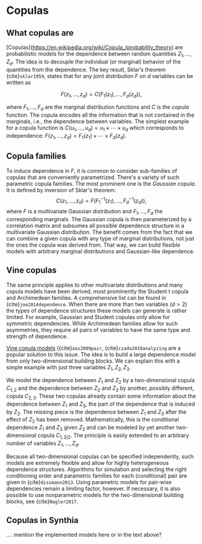 # Copulas


## What copulas are

[Copulas](https://en.wikipedia.org/wiki/Copula_(probability_theory) are probabilistic models for the dependence between random quantities $Z_1, \dots, Z_d$. The idea is to 
decouple the individual (or marginal) behavior of the quantities from the dependence. 
The key result, Sklar’s theorem  {cite}`sklar1959`, states that for any joint distribution $F$ on $d$ variables can be written as 

$$F(z_1,\dots, z_d) = C(F_1(z_1), \dots,F_d(z_d)), $$

where $F_1, \dots, F_d$ are the marginal distribution functions and $C$ is the *copula* function. The copula encodes all the information that is not contained in the marginals, i.e., the dependence between variables. 
The simplest example for a copula function is $C(u_1, \dots, u_d) = u_1 \times \cdots \times u_d$ which corresponds to independence: $F(z_1,\dots, z_d) = F_1(z_1) \times \cdots \times F_d(z_d)$. 


## Copula families

To induce dependence in $F$, it is common to consider sub-families of copulas that are conveniently parametrized. There's a variety of such parametric copula families. The most prominent one is the *Gaussian copula*. It is defined by inversion of Sklar's theorem:
$$C(z_1,\dots, z_d) = F(F_1^{-1}(z_1), \dots, F_d^{-1}(z_d)), $$
where $F$ is a multivariate Gaussian distribution and $F_1, \dots, F_d$ the corresponding marginals. The Gaussian copula is then parameterized by a correlation matrix and subsumes all possible dependence structure in a multivariate Gaussian distribution. The benefit comes from the fact that we can combine a given copula with any type of marginal distributions, not just the ones the copula was derived from. That way, we can build flexible models with arbitrary marginal distributions and Gaussian-like dependence. 

## Vine copulas

The same principle applies to other multivariate distributions and many copula models have been derived, most prominently the Student t copula and Archimedean families. A comprehensive list can be found in {cite}`joe2014dependence`. When there are more than two variables ($d>2$) the types of dependence structures these models can generate is rather limited. For example, Gaussian and Student copulas only allow for symmetric dependencies. While Archimedean families allow for such asymmetries, they require all pairs of variables to have the same type and strength of dependence.

[Vine copula models](https://en.wikipedia.org/wiki/Vine_copula) ({cite}`aas2009pair`, {cite}`czado2019analyzing` are a popular solution to this issue. The idea is to build a large dependence model from only two-dimensional building blocks. We can explain this with a simple example with just three variables $Z_1, Z_2, Z_3$.

We model the dependence between $Z_1$ and $Z_2$ by a two-dimensional copula 
$C_{1,2}$ and the dependence between $Z_2$ and $Z_3$ by another, possibly different, copula $C_{2,3}$. These two copulas already contain some information about the dependence between $Z_1$ and $Z_3$, the part of the dependence that is induced by $Z_2$. The missing piece is the dependence between $Z_1$ and $Z_3$ after the effect of $Z_2$ has been removed. Mathematically, this is the conditional dependence $Z_1$ and $Z_3$ given 
$Z_2$ and can be modeled by yet another two-dimensional copula 
$C_{1,3|2}$. The principle is easily extended to an arbitrary number of variables $Z_1, \dots, Z_d$. 

Because all two-dimensional copulas can be specified independently, such models are extremely flexible and allow for highly heterogeneous dependence structures. Algorithms for simulation and selecting the right conditioning order and parametric families for each (conditional) pair are given in {cite}`dissmann2013`. Using parametric models for pair-wise dependencies remain a limiting factor, however. If necessary, it is also possible to use nonparametric models for the two-dimensional building blocks, see {cite}`Nagler2017`.

## Copulas in Synthia

.... mention the implemented models here or in the text above?
